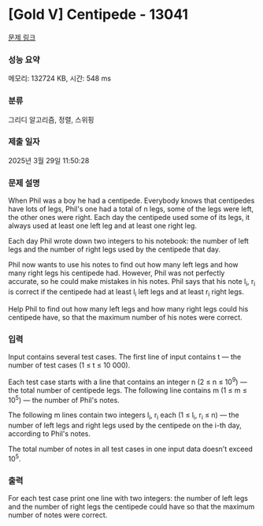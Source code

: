# [Gold V] Centipede - 13041 

[문제 링크](https://www.acmicpc.net/problem/13041) 

### 성능 요약

메모리: 132724 KB, 시간: 548 ms

### 분류

그리디 알고리즘, 정렬, 스위핑

### 제출 일자

2025년 3월 29일 11:50:28

### 문제 설명

<p>When Phil was a boy he had a centipede. Everybody knows that centipedes have lots of legs, Phil's one had a total of n legs, some of the legs were left, the other ones were right. Each day the centipede used some of its legs, it always used at least one left leg and at least one right leg.</p>

<p>Each day Phil wrote down two integers to his notebook: the number of left legs and the number of right legs used by the centipede that day.</p>

<p>Phil now wants to use his notes to find out how many left legs and how many right legs his centipede had. However, Phil was not perfectly accurate, so he could make mistakes in his notes. Phil says that his note l<sub>i</sub>, r<sub>i</sub> is correct if the centipede had at least l<sub>i</sub> left legs and at least r<sub>i</sub> right legs.</p>

<p>Help Phil to find out how many left legs and how many right legs could his centipede have, so that the maximum number of his notes were correct.</p>

### 입력 

 <p>Input contains several test cases. The first line of input contains t — the number of test cases (1 ≤ t ≤ 10 000).</p>

<p>Each test case starts with a line that contains an integer n (2 ≤ n ≤ 10<sup>9</sup>) — the total number of centipede legs. The following line contains m (1 ≤ m ≤ 10<sup>5</sup>) — the number of Phil's notes.</p>

<p>The following m lines contain two integers l<sub>i</sub>, r<sub>i</sub> each (1 ≤ l<sub>i</sub>, r<sub>i</sub> ≤ n) — the number of left legs and right legs used by the centipede on the i-th day, according to Phil's notes.</p>

<p>The total number of notes in all test cases in one input data doesn't exceed 10<sup>5</sup>.</p>

### 출력 

 <p>For each test case print one line with two integers: the number of left legs and the number of right legs the centipede could have so that the maximum number of notes were correct.</p>

<p> </p>


